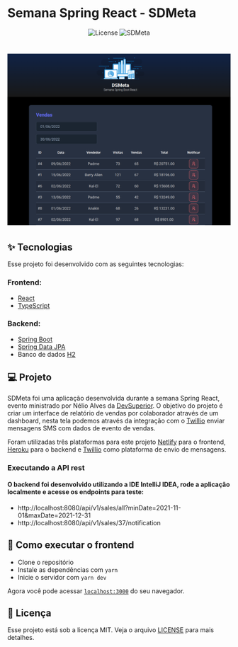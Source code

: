 # Semana Spring React - SDMeta

<p align="center">
  <img alt="License" src="https://img.shields.io/static/v1?label=license&message=MIT&color=8257E5&labelColor=000000">

 <img src="https://img.shields.io/static/v1?label=SDMeta&message=1.0&color=8257E5&labelColor=000000" alt="SDMeta" />
</p>

<h1 align="center">
  <img alt="SDS 4.0" title="Semana Spring React" src="https://github.com/juliocslima/dsmeta/blob/main/images/app-image.png" />
</h1>

## ✨ Tecnologias

Esse projeto foi desenvolvido com as seguintes tecnologias:

### Frontend:
- [React](https://reactjs.org)
- [TypeScript](https://www.typescriptlang.org/)

### Backend:
- [Spring Boot](https://spring.io/projects/spring-boot)
- [Spring Data JPA](https://spring.io/projects/spring-data-jpa)
- Banco de dados [H2](https://www.h2database.com/html/main.html)

## 💻 Projeto

SDMeta foi uma aplicação desenvolvida durante a semana Spring React, evento ministrado por Nélio Alves da [DevSuperior](https://devsuperior.com.br/). O objetivo do projeto é criar um interface de relatório de vendas por colaborador através de um dashboard, nesta tela podemos através da integração com o [Twillio](https://www.twilio.com/) enviar mensagens SMS com dados de evento de vendas.

Foram utilizadas três plataformas para este projeto [Netlify](https://www.netlify.com/) para o frontend, [Heroku](https://www.heroku.com/) para o backend e [Twillio](https://www.twilio.com/) como plataforma de envio de mensagens.

### Executando a API rest

#### O backend foi desenvolvido utilizando a IDE IntelliJ IDEA, rode a aplicação localmente e acesse os endpoints para teste:
-  http://localhost:8080/api/v1/sales/all?minDate=2021-11-01&maxDate=2021-12-31
-  http://localhost:8080/api/v1/sales/37/notification

## 🚀 Como executar o frontend

- Clone o repositório
- Instale as dependências com `yarn`
- Inicie o servidor com `yarn dev`

Agora você pode acessar [`localhost:3000`](http://localhost:3000) do seu navegador.

## 📄 Licença

Esse projeto está sob a licença MIT. Veja o arquivo [LICENSE](LICENSE) para mais detalhes.
